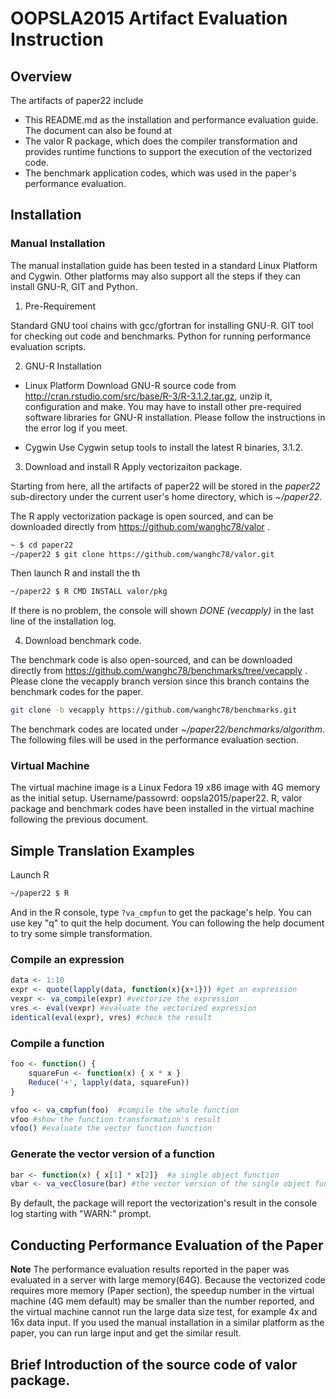 # OOPSLA2015 Artifact Evaluation Instruction

## Overview

The artifacts of paper22 include
* This README.md as the installation and performance evaluation guide. The document can also be found at 
* The valor R package, which does the compiler transformation and provides runtime functions to support the execution of the vectorized code.
* The benchmark application codes, which was used in the paper's performance evaluation.

## Installation
### Manual Installation

The manual installation guide has been tested in a standard Linux Platform and Cygwin. Other platforms may also support all the steps if they can install GNU-R, GIT and Python.

1. Pre-Requirement

Standard GNU tool chains with gcc/gfortran for installing GNU-R. GIT tool for checking out code and benchmarks. Python for running performance evaluation scripts.

2. GNU-R Installation 

* Linux Platform
  Download GNU-R source code from http://cran.rstudio.com/src/base/R-3/R-3.1.2.tar.gz, unzip it, configuration and make. You may have to install other pre-required software libraries for GNU-R installation. Please follow the instructions in the error log if you meet. 

* Cygwin
  Use Cygwin setup tools to install the latest R binaries, 3.1.2.
  
3. Download and install R Apply vectorizaiton package.

Starting from here, all the artifacts of paper22 will be stored in the _paper22_ sub-directory under the current user's home directory, which is _~/paper22_.

The R apply vectorization package is open sourced, and can be downloaded directly from https://github.com/wanghc78/valor .

```bash
~ $ cd paper22
~/paper22 $ git clone https://github.com/wanghc78/valor.git
```

Then launch R and install the th 
```bash
~/paper22 $ R CMD INSTALL valor/pkg
```
If there is no problem, the console will shown _DONE (vecapply)_ in the last line of the installation log.

4. Download benchmark code.

The benchmark code is also open-sourced, and can be downloaded directly from https://github.com/wanghc78/benchmarks/tree/vecapply . Please clone the vecapply branch version since this branch contains the benchmark codes for the paper.

```bash
git clone -b vecapply https://github.com/wanghc78/benchmarks.git
```

The benchmark codes are located under _~/paper22/benchmarks/algorithm_. The following files will be used in the performance evaluation section.


### Virtual Machine

The virtual machine image is a Linux Fedora 19 x86 image with 4G memory as the initial setup. Username/passowrd: oopsla2015/paper22. R, valor package and benchmark codes have been installed in the virtual machine following the previous document. 

## Simple Translation Examples

Launch R
```bash
~/paper22 $ R
```
And in the R console, type `?va_cmpfun` to get the package's help. You can use key "q" to quit the help document. You can following the help document to try some simple transformation.

### Compile an expression
```R
data <- 1:10
expr <- quote(lapply(data, function(x){x+1})) #get an expression
vexpr <- va_compile(expr) #vectorize the expression
vres <- eval(vexpr) #evaluate the vectorized expression
identical(eval(expr), vres) #check the result
```

### Compile a function
```R
foo <- function() {
    squareFun <- function(x) { x * x }
    Reduce('+', lapply(data, squareFun))
}

vfoo <- va_cmpfun(foo)  #compile the whole function
vfoo #show the function transformation's result
vfoo() #evaluate the vector function function
```

### Generate the vector version of a function
```R
bar <- function(x) { x[1] * x[2]}  #a single object function
vbar <- va_vecClosure(bar) #the vector version of the single object function
```

By default, the package will report the vectorization's result in the console log starting with "WARN:" prompt. 

## Conducting Performance Evaluation of the Paper

**Note** The performance evaluation results reported in the paper was evaluated in a server with large memory(64G). Because the vectorized code requires more memory (Paper section), the speedup number in the  virtual machine (4G mem default) may be smaller than the number reported, and the virtual machine cannot run the large data size test, for example 4x and 16x data input. If you used the manual installation in a similar platform as the paper, you can run large input and get the similar result.

## Brief Introduction of the source code of valor package.
